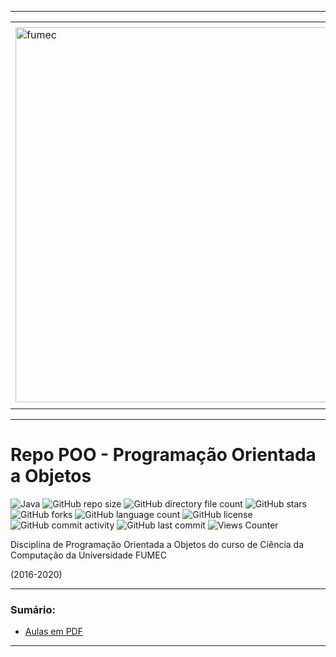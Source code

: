 -----

<div align="center">
  <table>
    <tr>
      <td align="center" colspan="2"></td>
    </tr> 
    <tr>
      <td>
        <img align="center" width="600px" src="https://joaopauloaramuni.github.io/image/fumec-logo2.png?raw=true" alt="fumec"/>
      </td>
      <td>
        <img align="center" width="600px" src="https://joaopauloaramuni.github.io/image/fumec-hist.png?raw=true" alt="fumec-hist"/>
      </td>
    </tr>
    <tr>
      <td align="center" colspan="2"></td>
    </tr> 
  </table>
</div>

-----

# Repo POO - Programação Orientada a Objetos

![Java](https://img.shields.io/badge/Java-007ec6?style=for-the-badge&logo=windows&logoColor=white) ![GitHub repo size](https://img.shields.io/github/repo-size/joaopauloaramuni/poo?style=for-the-badge&logo=files) ![GitHub directory file count](https://img.shields.io/github/directory-file-count/joaopauloaramuni/poo?style=for-the-badge&logo=files) ![GitHub stars](https://img.shields.io/github/stars/joaopauloaramuni/poo?style=for-the-badge&logo=github) ![GitHub forks](https://img.shields.io/github/forks/joaopauloaramuni/poo?style=for-the-badge&logo=git) ![GitHub language count](https://img.shields.io/github/languages/count/joaopauloaramuni/poo?style=for-the-badge&logo=python) ![GitHub license](https://img.shields.io/github/license/joaopauloaramuni/poo?style=for-the-badge&color=007ec6&logo=opensourceinitiative) ![GitHub commit activity](https://img.shields.io/github/commit-activity/m/joaopauloaramuni/poo?style=for-the-badge&color=007ec6&logo=gitkraken) ![GitHub last commit](https://img.shields.io/github/last-commit/joaopauloaramuni/poo?style=for-the-badge&logo=clockify) ![Views Counter](https://views-counter.vercel.app/badge?pageId=https%3A%2F%2Fgithub%2Ecom%2Fjoaopauloaramuni%2Fpoo&leftColor=555555&rightColor=007ec6&type=total&label=RepoViews)  

Disciplina de Programação Orientada a Objetos do curso de Ciência da Computação da Universidade FUMEC

(2016-2020)

-----

### Sumário:
- [Aulas em PDF](https://github.com/joaopauloaramuni/poo/tree/main/PDF)

-----
